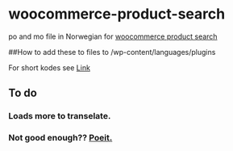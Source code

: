 # woocommerce-product-search
po and mo file in Norwegian for [woocommerce product search](https://woocommerce.com/products/woocommerce-product-search/)

##How to
add these to files to 	/wp-content/languages/plugins

For short kodes see [Link](https://docs.woocommerce.com/document/woocommerce-product-search/shortcodes/)

## To do 
### Loads more to transelate. 
### Not good enough?? [Poeit.](https://poedit.net/)
